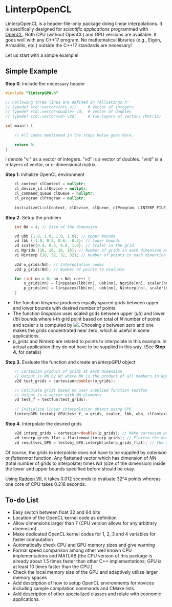 # LinterpOpenCL

LinterpOpenCL is a header-file-only package doing linear interpolations. It is specifically designed for *scientific applications* programmed with [OpenCL](https://www.khronos.org/opencl/). Both CPU (without OpenCL) and GPU versions are available. It goes well with any C++17 program. No mathematical libraries (e.g., Eigen, Armadillo, etc.) outside the C++17 standards are necessary!

Let us start with a simple example!

## Simple Example

**Step 0.** Include the necessary header
```cpp
#include "linterpGPU.h"

// Following three lines are defined in "AllSetings.h"
// typedef std::vector<int> vi;     # Vector of integers
// typedef std::vector<double> vd;  # Vector of doubles
// typedef std::vector<vd> v2d;     # Two-layers of vectors (Matrix)

int main() {
    
    // All codes mentioned in the steps below goes here.
    
    return 0;
}
```
I denote "vi" as a vector of integers. "vd" is a vector of doubles. "v*n*d" is a *n*-layers of vector, or *n*-dimensional matrix.

**Step 1.** Initialize OpenCL environment
```cpp
    cl_context clContext = nullptr;
    cl_device_id clDevice = nullptr;
    cl_command_queue clQueue = nullptr;
    cl_program clProgram = nullptr;
    
    initializeCL(clContext, clDevice, clQueue, clProgram, LINTERP_FILE); // LINTERP_FILE: path to `linterp_ext.cl'
```

**Step 2.** Setup the problem
```cpp
    int Nd = 4; // Size of the dimension

    vd ubb {1.0, 1.0, 1.0, 1.0}; // Upper bounds
    vd lbb {-1.0, 0.5, 0.0, -0.5}; // Lower bounds
    vd scaler{0.4, 0.3, 0.8, 1.0}; // Scaler in the grid
    vi Ngrids {16, 16, 16, 16}; // Number of grids in each dimension as interpolation nodes
    vi Ninterp {16, 32, 32, 32}; // Number of points in each dimention to interpolate
    
    v2d o_grids(Nd); // Interpolation nodes
    v2d p_grids(Nd); // Number of points to evaluate

    for (int nn = 0; nn < Nd; nn++) {
        o_grids[nn] = linspacex(lbb[nn], ubb[nn], Ngrids[nn], scaler[nn]); // linspacex 
        p_grids[nn] = linspacex(lbb[nn], ubb[nn], Ninterp[nn], scaler[nn]);
    }
```
* The function *linspace* produces equally spaced grids between upper and lower bounds with desired number of points.
* The function *linspacex* uses scaled grids between upper (*ub*) and lower (*lb*) bounds where *i*-th grid point based on total of *N* number of points and scaler *s* is computed by <img src="https://render.githubusercontent.com/render/math?math=lb %2B (ub - lb) \left( \frac{i-1}{N-1} \right)^{1.0/s}">. Choosing *s* between zero and one makes the grids concentrated near zero, which is useful in some applications.
* *p_grids* and *Ninterp* are related to points to interpolate in this example. In actual application they do not have to be supplied in this way. (See **Step 4.** for details)

**Step 3.** Evaluate the function and create an *linterpGPU* object
```cpp
    // Cartesian product of grids at each dimension
    // Output is NN by Nd where NN is the product of all members in Ngrids
    v2d test_grids = cartesian<double>(o_grids);

    // Calculate grids based on user supplied function testfun
    // Output is a vector with NN elements
    vd test_f = testfun(test_grids);
    
    // Initialize linear interpolation object using GPU 
    linterpGPU testobj_GPU(test_f, o_grids, scaler, lbb, ubb, clContext, clQueue, clProgram);
```

**Step 4.** Interpolate the desired grids
```cpp
    v2d interp_grids = cartesian<double>(p_grids); // Make cartesian product of points to interpolate
    vd interp_grids_flat = flattenmat(interp_grids); // Flatten the matrix (Fortran ordered)
    vd resultvec_GPU = testobj_GPU.interpN(interp_grids_flat); // The resulting vector
```
Of course, the grids to interpolate does not have to be supplied by *catersian* or *flattenmat* function. Any flattened vector which has dimension of *NN* (total number of grids to interpolate) times *Nd* (size of the dimension) inside the lower and upper bounds specified before should be okay.

Using [Radoen VII](https://www.techpowerup.com/gpu-specs/radeon-vii.c3358), it takes 0.012 seconds to evaluate 32^4 points whereas one core of CPU takes 0.218 seconds. 

## To-do List
* Easy switch between float 32 and 64 bits
* Location of the OpenCL kernel code as definition
* Allow dimensions larger than 7 (CPU version allows for any arbitrary dimension)
* Make dedicated OpenCL kernel codes for 1, 2, 3 and 4 variables for faster computation
* Automatically check CPU and GPU memory sizes and give warning
* Formal speed comparison among other well known CPU implementations and MATLAB (the CPU version of this package is already about 1.5 times faster than other C++ implementations; GPU is at least 10 times faster than the CPU.)
* Check the local memory size of the GPU and adaptively utilize larger memory spaces
* Add description of how to setup OpenCL environments for novices including sample compilation commands and CMake lists.
* Add description of other specialized classes and relate with economic applications.
